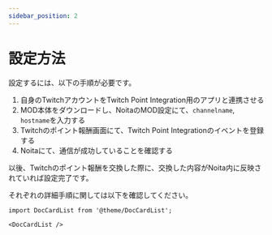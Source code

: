 ```yaml
---
sidebar_position: 2
---
```


# 設定方法

設定するには、以下の手順が必要です。

1. 自身のTwitchアカウントをTwitch Point Integration用のアプリと連携させる
2. MOD本体をダウンロードし、NoitaのMOD設定にて、`channelname`, `hostname`を入力する
3. Twitchのポイント報酬画面にて、Twitch Point Integrationのイベントを登録する
4. Noitaにて、通信が成功していることを確認する

以後、Twitchのポイント報酬を交換した際に、交換した内容がNoita内に反映されていれば設定完了です。

それぞれの詳細手順に関しては以下を確認してください。

```mdx-code-block
import DocCardList from '@theme/DocCardList';

<DocCardList />
```
